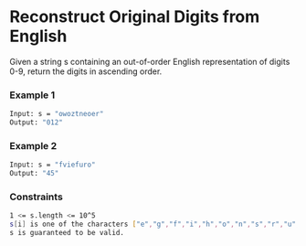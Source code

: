 # Reconstruct Original Digits from English

Given a string s containing an out-of-order English representation of digits 0-9, return the digits in ascending order.

### Example 1
```sh
Input: s = "owoztneoer"
Output: "012"
```

### Example 2
```sh
Input: s = "fviefuro"
Output: "45"
```

### Constraints
```sh
1 <= s.length <= 10^5
s[i] is one of the characters ["e","g","f","i","h","o","n","s","r","u","t","w","v","x","z"].
s is guaranteed to be valid.
```
